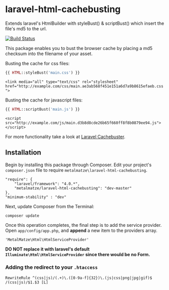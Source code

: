 # laravel-html-cachebusting

Extends laravel's HtmlBuilder with styleBust() &amp; scriptBust() which insert the file's md5 to the url.

[![Build Status](https://travis-ci.org/MetalMatze/laravel-html-cachebusting.png?branch=master)](https://travis-ci.org/MetalMatze/laravel-html-cachebusting)

This package enables you to bust the browser cache by placing a md5 checksum into the filename of your asset.

Busting the cache for css files:
```php
{{ HTML::styleBust('main.css') }}
```
`<link media="all" type="text/css" rel="stylesheet" href="http://example.com/css/main.ae3ab568f451e151a6d7a9b8615efaeb.css">`

Busting the cache for javascript files:  
```php
{{ HTML::scriptBust('main.js') }}
```
`<script src="http://example.com/js/main.d3b8d8cde26b65f660ff8f8b0879ee94.js"></script>`

For more functionality take a look at [Laravel Cachebuster](https://github.com/TheMonkeys/laravel-cachebuster).

## Installation

Begin by installing this package through Composer. Edit your project's `composer.json` file to require `metalmatze\laravel-html-cachebusting`.

    "require": {
        "laravel/framework": "4.0.*",
        "metalmatze/laravel-html-cachebusting": "dev-master"
    },
    "minimum-stability" : "dev"

Next, update Composer from the Terminal:

    composer update

Once this operation completes, the final step is to add the service provider. Open `app/config/app.php`, and **append** a new item to the providers array.

    'MetalMatze\Html\HtmlServiceProvider'

**DO NOT replace it with laravel's default `Illuminate\Html\HtmlServiceProvider` since there would be no Form.**

### Adding the redirect to your `.htaccess`
    RewriteRule ^(css|js)/(.+)\.([0-9a-f]{32})\.(js|css|png|jpg|gif)$ /(css|js)/$1.$3 [L]